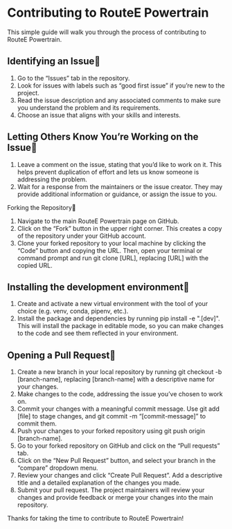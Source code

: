 
# Contributing to RouteE Powertrain 

This simple guide will walk you through the process of contributing to RouteE Powertrain.

## Identifying an Issue

1. Go to the “Issues” tab in the repository.
1. Look for issues with labels such as “good first issue” if you’re new to the project.
1. Read the issue description and any associated comments to make sure you understand the problem and its requirements.
1. Choose an issue that aligns with your skills and interests.

## Letting Others Know You’re Working on the Issue

1. Leave a comment on the issue, stating that you’d like to work on it. This helps prevent duplication of effort and lets us know someone is addressing the problem.
1. Wait for a response from the maintainers or the issue creator. They may provide additional information or guidance, or assign the issue to you.

Forking the Repository

1. Navigate to the main RouteE Powertrain page on GitHub.
1. Click on the “Fork” button in the upper right corner. This creates a copy of the repository under your GitHub account.
1. Clone your forked repository to your local machine by clicking the “Code” button and copying the URL. Then, open your terminal or command prompt and run git clone [URL], replacing [URL] with the copied URL.

## Installing the development environment

1. Create and activate a new virtual environment with the tool of your choice (e.g. venv, conda, pipenv, etc.).
1. Install the package and dependencies by running pip install -e ".[dev]". This will install the package in editable mode, so you can make changes to the code and see them reflected in your environment.

## Opening a Pull Request

1. Create a new branch in your local repository by running git checkout -b [branch-name], replacing [branch-name] with a descriptive name for your changes.
1. Make changes to the code, addressing the issue you’ve chosen to work on.
1. Commit your changes with a meaningful commit message. Use git add [file] to stage changes, and git commit -m “[commit-message]” to commit them.
1. Push your changes to your forked repository using git push origin [branch-name].
1. Go to your forked repository on GitHub and click on the “Pull requests” tab.
1. Click on the “New Pull Request” button, and select your branch in the “compare” dropdown menu.
1. Review your changes and click “Create Pull Request”. Add a descriptive title and a detailed explanation of the changes you made.
1. Submit your pull request. The project maintainers will review your changes and provide feedback or merge your changes into the main repository.

Thanks for taking the time to contribute to RouteE Powertrain!
